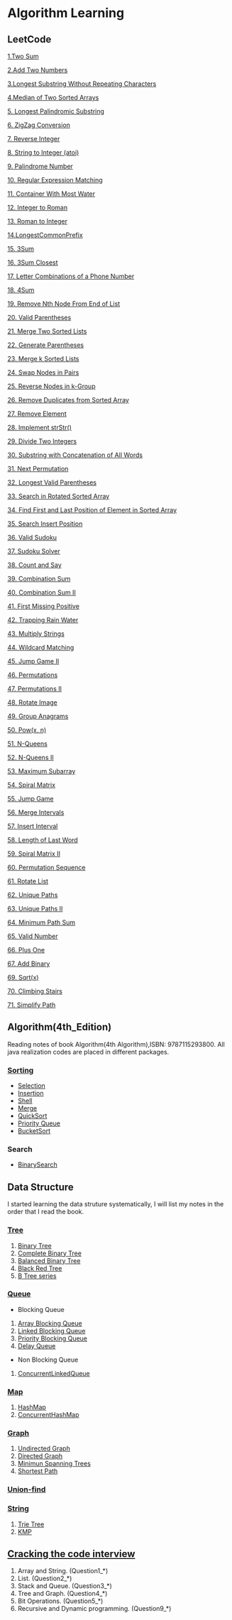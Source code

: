 # Algorithm Learning

## LeetCode
[1.Two Sum](https://github.com/Seanforfun/Algorithm-and-Leetcode/blob/master/leetcode/1.Two%20Sum.md)

[2.Add Two Numbers](https://github.com/Seanforfun/Algorithm-and-Leetcode/blob/master/leetcode/2.%20Add%20Two%20Numbers.md)

[3.Longest Substring Without Repeating Characters](https://github.com/Seanforfun/Algorithm-and-Leetcode/blob/master/leetcode/3.%20Longest%20Substring%20Without%20Repeating%20Characters.md)

[4.Median of Two Sorted Arrays](https://github.com/Seanforfun/Algorithm-and-Leetcode/blob/master/leetcode/4.%20Median%20of%20Two%20Sorted%20Arrays.md)

[5. Longest Palindromic Substring](https://github.com/Seanforfun/Algorithm-and-Leetcode/blob/master/leetcode/5.%20Longest%20Palindromic%20Substring.md)

[6. ZigZag Conversion](https://github.com/Seanforfun/Algorithm-and-Leetcode/blob/master/leetcode/6.%20ZigZag%20Conversion.md)

[7. Reverse Integer](https://github.com/Seanforfun/Algorithm-and-Leetcode/blob/master/leetcode/7.%20Reverse%20Integer.md)

[8. String to Integer (atoi)](https://github.com/Seanforfun/Algorithm-and-Leetcode/blob/master/leetcode/8.%20String%20to%20Integer%20(atoi).md)

[9. Palindrome Number](https://github.com/Seanforfun/Algorithm-and-Leetcode/blob/master/leetcode/9.%20Palindrome%20Number.md)

[10. Regular Expression Matching](https://github.com/Seanforfun/Algorithm-and-Leetcode/blob/master/leetcode/10.%20Regular%20Expression%20Matching.md)

[11. Container With Most Water](https://github.com/Seanforfun/Algorithm-and-Leetcode/blob/master/leetcode/11.%20Container%20With%20Most%20Water.md)

[12. Integer to Roman](https://github.com/Seanforfun/Algorithm-and-Leetcode/blob/master/leetcode/12.%20Integer%20to%20Roman.md)

[13. Roman to Integer](https://github.com/Seanforfun/Algorithm-and-Leetcode/blob/master/leetcode/13.%20Roman%20to%20Integer.md)

[14.LongestCommonPrefix](https://github.com/Seanforfun/Algorithm-and-Leetcode/blob/master/leetcode/14.LongestCommonPrefix.md)

[15. 3Sum](https://github.com/Seanforfun/Algorithm-and-Leetcode/blob/master/leetcode/15.%203Sum.md)

[16. 3Sum Closest](https://github.com/Seanforfun/Algorithm-and-Leetcode/blob/master/leetcode/16.%203Sum%20Closest.md)

[17. Letter Combinations of a Phone Number](https://github.com/Seanforfun/Algorithm-and-Leetcode/blob/master/leetcode/17.%20Letter%20Combinations%20of%20a%20Phone%20Number.md)

[18. 4Sum](https://github.com/Seanforfun/Algorithm-and-Leetcode/blob/master/leetcode/18.%204Sum.md)

[19. Remove Nth Node From End of List](https://github.com/Seanforfun/Algorithm-and-Leetcode/blob/master/leetcode/19.%20Remove%20Nth%20Node%20From%20End%20of%20List.md)

[20. Valid Parentheses](https://github.com/Seanforfun/Algorithm-and-Leetcode/blob/master/leetcode/20.%20Valid%20Parentheses.md)

[21. Merge Two Sorted Lists](https://github.com/Seanforfun/Algorithm-and-Leetcode/blob/master/leetcode/21.%20Merge%20Two%20Sorted%20Lists.md)

[22. Generate Parentheses](https://github.com/Seanforfun/Algorithm-and-Leetcode/blob/master/leetcode/22.%20Generate%20Parentheses.md)

[23. Merge k Sorted Lists](https://github.com/Seanforfun/Algorithm-and-Leetcode/blob/master/leetcode/23.%20Merge%20k%20Sorted%20Lists.md)

[24. Swap Nodes in Pairs](https://github.com/Seanforfun/Algorithm-and-Leetcode/blob/master/leetcode/24.%20Swap%20Nodes%20in%20Pairs.md)

[25. Reverse Nodes in k-Group](https://github.com/Seanforfun/Algorithm-and-Leetcode/blob/master/leetcode/25.%20Reverse%20Nodes%20in%20k-Group.md)

[26. Remove Duplicates from Sorted Array](https://github.com/Seanforfun/Algorithm-and-Leetcode/blob/master/leetcode/26.%20Remove%20Duplicates%20from%20Sorted%20Array.md)

[27. Remove Element](https://github.com/Seanforfun/Algorithm-and-Leetcode/blob/master/leetcode/27.%20Remove%20Element.md)

[28. Implement strStr()](https://github.com/Seanforfun/Algorithm-and-Leetcode/blob/master/leetcode/28.%20Implement%20strStr().md)

[29. Divide Two Integers](https://github.com/Seanforfun/Algorithm-and-Leetcode/blob/master/leetcode/29.%20Divide20Two20Integers.md)

[30. Substring with Concatenation of All Words](https://github.com/Seanforfun/Algorithm-and-Leetcode/blob/master/leetcode/30.%20Substring%20with%20Concatenation%20of%20All%20Words.md)

[31. Next Permutation](https://github.com/Seanforfun/Algorithm-and-Leetcode/blob/master/leetcode/31.%20Next%20Permutation.md)

[32. Longest Valid Parentheses](https://github.com/Seanforfun/Algorithm-and-Leetcode/blob/master/leetcode/32.%20Longest%20Valid%20Parentheses.md)

[33. Search in Rotated Sorted Array](https://github.com/Seanforfun/Algorithm-and-Leetcode/blob/master/leetcode/33.%20Search%20in%20Rotated%20Sorted%20Array.md)

[34. Find First and Last Position of Element in Sorted Array](https://github.com/Seanforfun/Algorithm-and-Leetcode/blob/master/leetcode/34.%20Find%20First%20and%20Last%20Position%20of%20Element%20in%20Sorted%20Array.md)

[35. Search Insert Position](https://github.com/Seanforfun/Algorithm-and-Leetcode/blob/master/leetcode/35.%20Search%20Insert%20Position.md)

[36. Valid Sudoku](https://github.com/Seanforfun/Algorithm-and-Leetcode/blob/master/leetcode/36.%20Valid%20Sudoku.md)

[37. Sudoku Solver](https://github.com/Seanforfun/Algorithm-and-Leetcode/blob/master/leetcode/37.%20Sudoku%20Solver.md)

[38. Count and Say](https://github.com/Seanforfun/Algorithm-and-Leetcode/blob/master/leetcode/38.%20Count%20and%20Say.md)

[39. Combination Sum](https://github.com/Seanforfun/Algorithm-and-Leetcode/blob/master/leetcode/39.%20Combination%20Sum.md)

[40. Combination Sum II](https://github.com/Seanforfun/Algorithm-and-Leetcode/blob/master/leetcode/40.%20Combination%20Sum%20II.md)

[41. First Missing Positive](https://github.com/Seanforfun/Algorithm-and-Leetcode/blob/master/leetcode/41.%20First%20Missing%20Positive.md)

[42. Trapping Rain Water](https://github.com/Seanforfun/Algorithm-and-Leetcode/blob/master/leetcode/42.%20Trapping%20Rain%20Water.md)

[43. Multiply Strings](https://github.com/Seanforfun/Algorithm-and-Leetcode/blob/master/leetcode/43.%20Multiply%20Strings.md)

[44. Wildcard Matching](https://github.com/Seanforfun/Algorithm-and-Leetcode/blob/master/leetcode/44.%20Wildcard%20Matching.md)

[45. Jump Game II](https://github.com/Seanforfun/Algorithm-and-Leetcode/blob/master/leetcode/45.%20Jump%20Game%20II.md)

[46. Permutations](https://github.com/Seanforfun/Algorithm-and-Leetcode/blob/master/leetcode/46.%20Permutations.md)

[47. Permutations II](https://github.com/Seanforfun/Algorithm-and-Leetcode/blob/master/leetcode/47.%20Permutations%20II.md)

[48. Rotate Image](https://github.com/Seanforfun/Algorithm-and-Leetcode/blob/master/leetcode/48.%20Rotate%20Image.md)

[49. Group Anagrams](https://github.com/Seanforfun/Algorithm-and-Leetcode/blob/master/leetcode/49.%20Group%20Anagrams.md)

[50. Pow(x, n)](https://github.com/Seanforfun/Algorithm-and-Leetcode/blob/master/leetcode/50.%20Pow(x,%20n).md)

[51. N-Queens](https://github.com/Seanforfun/Algorithm-and-Leetcode/blob/master/leetcode/51.%20N-Queens.md)

[52. N-Queens II](https://github.com/Seanforfun/Algorithm-and-Leetcode/blob/master/leetcode/52.%20N-Queens%20II.md)

[53. Maximum Subarray](https://github.com/Seanforfun/Algorithm-and-Leetcode/blob/master/leetcode/53.%20Maximum%20Subarray.md)

[54. Spiral Matrix](https://github.com/Seanforfun/Algorithm-and-Leetcode/blob/master/leetcode/54.%20Spiral%20Matrix.md)

[55. Jump Game](https://github.com/Seanforfun/Algorithm-and-Leetcode/blob/master/leetcode/55.%20Jump%20Game.md)

[56. Merge Intervals](https://github.com/Seanforfun/Algorithm-and-Leetcode/blob/master/leetcode/56.%20Merge%20Intervals.md)

[57. Insert Interval](https://github.com/Seanforfun/Algorithm-and-Leetcode/blob/master/leetcode/57.%20Insert%20Interval.md)

[58. Length of Last Word](https://github.com/Seanforfun/Algorithm-and-Leetcode/blob/master/leetcode/58.%20Length%20of%20Last%20Word.md)

[59. Spiral Matrix II](https://github.com/Seanforfun/Algorithm-and-Leetcode/blob/master/leetcode/59.%20Spiral%20Matrix%20II.md)

[60. Permutation Sequence](https://github.com/Seanforfun/Algorithm-and-Leetcode/blob/master/leetcode/60.%20Permutation%20Sequence.md)

[61. Rotate List](https://github.com/Seanforfun/Algorithm-and-Leetcode/blob/master/leetcode/61.%20Rotate%20List.md)

[62. Unique Paths](https://github.com/Seanforfun/Algorithm-and-Leetcode/blob/master/leetcode/62.%20Unique%20Paths.md)

[63. Unique Paths II](https://github.com/Seanforfun/Algorithm-and-Leetcode/blob/master/leetcode/63.%20Unique%20Paths%20II.md)

[64. Minimum Path Sum](https://github.com/Seanforfun/Algorithm-and-Leetcode/blob/master/leetcode/64.%20Minimum%20Path%20Sum.md)

[65. Valid Number](https://github.com/Seanforfun/Algorithm-and-Leetcode/blob/master/leetcode/65.%20Valid%20Number.md)

[66. Plus One](https://github.com/Seanforfun/Algorithm-and-Leetcode/blob/master/leetcode/66.%20Plus%20One.md)

[67. Add Binary](https://github.com/Seanforfun/Algorithm-and-Leetcode/blob/master/leetcode/67.%20Add%20Binary.md)

[69. Sqrt(x)](https://github.com/Seanforfun/Algorithm-and-Leetcode/blob/master/leetcode/69.%20Sqrt(x).md)

[70. Climbing Stairs](https://github.com/Seanforfun/Algorithm-and-Leetcode/blob/master/leetcode/70.%20Climbing%20Stairs.md)

[71. Simplify Path](https://github.com/Seanforfun/Algorithm-and-Leetcode/blob/master/leetcode/71.%20Simplify%20Path.md)

## Algorithm(4th_Edition)
Reading notes of book Algorithm(4th Algorithm),ISBN: 9787115293800.
All java realization codes are placed in different packages.
### [Sorting](https://github.com/Seanforfun/Algorithm/blob/master/DataStructrue/Sort/Sort.md)
* [Selection](https://github.com/Seanforfun/Algorithm/blob/master/DataStructrue/Sort/SelectionSort.md)
* [Insertion](https://github.com/Seanforfun/Algorithm/blob/master/DataStructrue/Sort/InsertionSort.md)
* [Shell]()
* [Merge](https://github.com/Seanforfun/Algorithm/blob/master/DataStructrue/Sort/MergeSort.md)
* [QuickSort]()
* [Priority Queue]()
* [BucketSort](https://github.com/Seanforfun/Algorithm/blob/master/DataStructrue/Sort/BucketSort.md)

### Search
* [BinarySearch](https://github.com/Seanforfun/Algorithm/blob/master/DataStructrue/Search/BinarySearch.md)

## Data Structure
I started learning the data struture systematically, I will list my notes in the order that I read the book.
### [Tree](https://github.com/Seanforfun/Algorithm/tree/master/DataStructrue/Tree)
1. [Binary Tree](https://github.com/Seanforfun/Algorithm/blob/master/DataStructrue/Tree/%E4%BA%8C%E5%8F%89%E6%A0%91BinaryTree.md)
2. [Complete Binary Tree](https://github.com/Seanforfun/Algorithm/blob/master/DataStructrue/Tree/%E5%AE%8C%E5%85%A8%E4%BA%8C%E5%8F%89%E6%A0%91CompleteBinaryTree.md)
3. [Balanced Binary Tree](https://github.com/Seanforfun/Algorithm/blob/master/DataStructrue/Tree/%E5%B9%B3%E8%A1%A1%E4%BA%8C%E5%8F%89%E6%A0%91BalancedBinaryTree.md)
4. [Black Red Tree](https://github.com/Seanforfun/Algorithm/blob/master/DataStructrue/Tree/%E7%BA%A2%E9%BB%91%E6%A0%91BlackRedTree.md)
5. [B Tree series](https://github.com/Seanforfun/Algorithm/blob/master/DataStructrue/Tree/B%E6%A0%91%E7%B3%BB%E5%88%97.md)

### [Queue](https://github.com/Seanforfun/Algorithm/tree/master/DataStructrue/Queue)
* Blocking Queue
1. [Array Blocking Queue](https://github.com/Seanforfun/Algorithm/blob/master/DataStructrue/Queue/ArrayBlockingQueue.md)
2. [Linked Blocking Queue](https://github.com/Seanforfun/Algorithm/blob/master/DataStructrue/Queue/LinkedBlockingQueue.md)
3. [Priority Blocking Queue](https://github.com/Seanforfun/Algorithm/blob/master/DataStructrue/Queue/PriorityBlockingQueue.md)
4. [Delay Queue](https://github.com/Seanforfun/Algorithm/blob/master/DataStructrue/Queue/DelayQueue.md)

* Non Blocking Queue
1. [ConcurrentLinkedQueue](https://github.com/Seanforfun/Algorithm/blob/master/DataStructrue/Queue/ConcurrentLinkedQueue.md)

### [Map](https://github.com/Seanforfun/Algorithm/tree/master/DataStructrue/Map)
1. [HashMap](https://github.com/Seanforfun/Algorithm/blob/master/DataStructrue/Map/HashMap.md)
2. [ConcurrentHashMap](https://github.com/Seanforfun/Algorithm/blob/master/DataStructrue/Map/ConcurrentHashMap.md)

### [Graph](https://github.com/Seanforfun/Algorithm/tree/master/DataStructrue/Graph)
1. [Undirected Graph](https://github.com/Seanforfun/Algorithm/blob/master/DataStructrue/Graph/UndirectedGraph.md)
2. [Directed Graph](https://github.com/Seanforfun/Algorithm/blob/master/DataStructrue/Graph/DirectedGraph.md)
3. [Minimun Spanning Trees](https://github.com/Seanforfun/Algorithm/blob/master/DataStructrue/Graph/MinimumSpanningTrees.md)
4. [Shortest Path](https://github.com/Seanforfun/Algorithm/blob/master/DataStructrue/Graph/ShortestPath.md)

### [Union-find](https://github.com/Seanforfun/Algorithm/blob/master/DataStructrue/Graph/UnionFind.md)

### [String](https://github.com/Seanforfun/Algorithm/tree/master/DataStructrue/String)
1. [Trie Tree](https://github.com/Seanforfun/Algorithm/blob/master/DataStructrue/String/TrieTree.md)
2. [KMP](https://github.com/Seanforfun/Algorithm/blob/master/DataStructrue/String/kmp.md)

## [Cracking the code interview](https://github.com/Seanforfun/Algorithm/tree/master/leetcode/Offer)
1. Array and String. (Question1_*)
2. List. (Question2_*)
3. Stack and Queue. (Question3_*)
4. Tree and Graph. (Question4_*)
5. Bit Operations. (Question5_*)
9. Recursive and Dynamic programming. (Question9_*)
